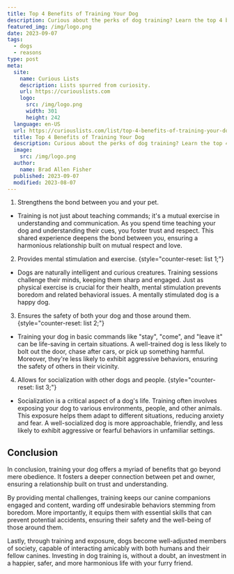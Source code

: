 ```yaml
---
title: Top 4 Benefits of Training Your Dog
description: Curious about the perks of dog training? Learn the top 4 benefits that can enhance your bond, ensure safety, improve behavior, and boost canine confidence.
featured_img: /img/logo.png
date: 2023-09-07
tags:
  - dogs
  - reasons
type: post
meta:
  site:
    name: Curious Lists
    description: Lists spurred from curiosity.
    url: https://curiouslists.com
    logo:
      src: /img/logo.png
      width: 301
      height: 242
  language: en-US
  url: https://curiouslists.com/list/top-4-benefits-of-training-your-dog
  title: Top 4 Benefits of Training Your Dog
  description: Curious about the perks of dog training? Learn the top 4 benefits that can enhance your bond, ensure safety, improve behavior, and boost canine confidence.
  image:
    src: /img/logo.png
  author:
    name: Brad Allen Fisher
  published: 2023-09-07
  modified: 2023-08-07
---
```


1. Strengthens the bond between you and your pet. 
  - Training is not just about teaching commands; it's a mutual exercise in understanding and communication. As you spend time teaching your dog and understanding their cues, you foster trust and respect. This shared experience deepens the bond between you, ensuring a harmonious relationship built on mutual respect and love.

2. Provides mental stimulation and exercise. {style="counter-reset: list 1;"}
  - Dogs are naturally intelligent and curious creatures. Training sessions challenge their minds, keeping them sharp and engaged. Just as physical exercise is crucial for their health, mental stimulation prevents boredom and related behavioral issues. A mentally stimulated dog is a happy dog.

3. Ensures the safety of both your dog and those around them. {style="counter-reset: list 2;"}
  - Training your dog in basic commands like "stay", "come", and "leave it" can be life-saving in certain situations. A well-trained dog is less likely to bolt out the door, chase after cars, or pick up something harmful. Moreover, they're less likely to exhibit aggressive behaviors, ensuring the safety of others in their vicinity.

4. Allows for socialization with other dogs and people. {style="counter-reset: list 3;"}
  - Socialization is a critical aspect of a dog's life. Training often involves exposing your dog to various environments, people, and other animals. This exposure helps them adapt to different situations, reducing anxiety and fear. A well-socialized dog is more approachable, friendly, and less likely to exhibit aggressive or fearful behaviors in unfamiliar settings.

## Conclusion

In conclusion, training your dog offers a myriad of benefits that go beyond mere obedience. It fosters a deeper connection between pet and owner, ensuring a relationship built on trust and understanding. 

By providing mental challenges, training keeps our canine companions engaged and content, warding off undesirable behaviors stemming from boredom. More importantly, it equips them with essential skills that can prevent potential accidents, ensuring their safety and the well-being of those around them. 

Lastly, through training and exposure, dogs become well-adjusted members of society, capable of interacting amicably with both humans and their fellow canines. Investing in dog training is, without a doubt, an investment in a happier, safer, and more harmonious life with your furry friend.